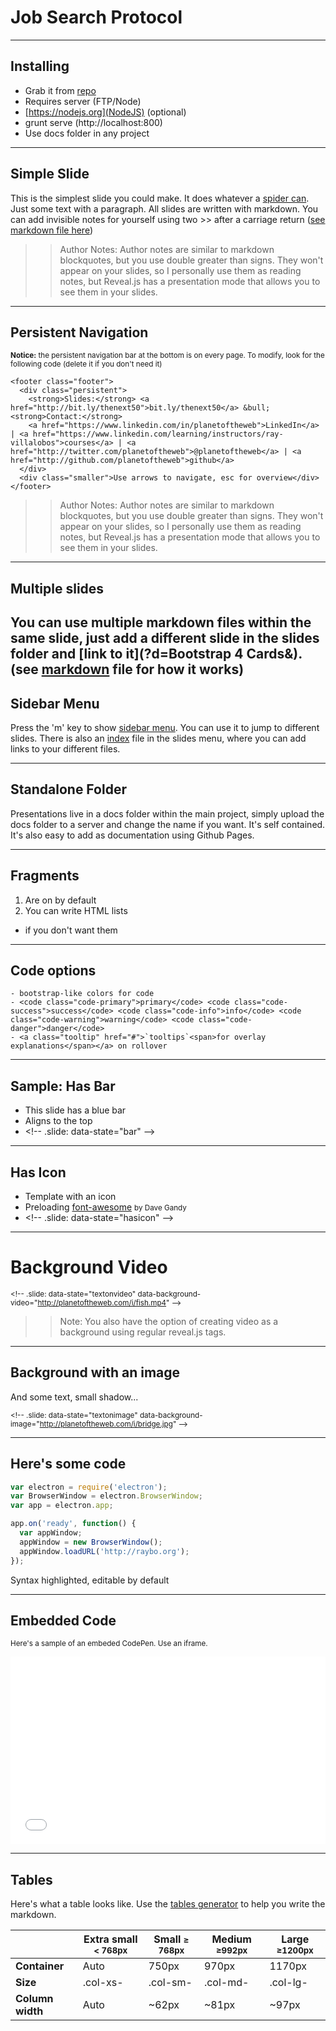 <!-- .slide: data-state="title" -->
# Job Search Protocol

---

## Installing

- Grab it from [repo](http://github.com/planetoftheweb/rayveal)
- Requires server (FTP/Node)
- [https://nodejs.org](NodeJS) (optional)
- grunt serve (http://localhost:800)
- Use docs folder in any project

---

## Simple Slide

This is the simplest slide you could make. It does whatever a [spider can](https://github.com/hakimel/reveal.js). Just some text with a paragraph. All slides are written with markdown. You can add invisible notes for yourself using two &gt;&gt; after a carriage return (<a href="slides/demo.md">see markdown file here</a>)

>> Author Notes: Author notes are similar to markdown blockquotes, but you use double greater than signs. They won't appear on your slides, so I personally use them as reading notes, but Reveal.js has a presentation mode that allows you to see them in your slides.

---

## Persistent Navigation

<small>**Notice:** the persistent navigation bar at the bottom is on every page. To modify, look for the following code (delete it if you don't need it)</small>

```
<footer class="footer">
  <div class="persistent">
    <strong>Slides:</strong> <a href="http://bit.ly/thenext50">bit.ly/thenext50</a> &bull; <strong>Contact:</strong>
    <a href="https://www.linkedin.com/in/planetoftheweb">LinkedIn</a> | <a href="https://www.linkedin.com/learning/instructors/ray-villalobos">courses</a> | <a href="http://twitter.com/planetoftheweb">@planetoftheweb</a> | <a href="http://github.com/planetoftheweb">github</a>
  </div>
  <div class="smaller">Use arrows to navigate, esc for overview</div>
</footer>
```


>> Author Notes: Author notes are similar to markdown blockquotes, but you use double greater than signs. They won't appear on your slides, so I personally use them as reading notes, but Reveal.js has a presentation mode that allows you to see them in your slides.

---

## Multiple slides

You can use multiple markdown files within the same slide, just add a different slide in the slides folder and [link to it](?d=Bootstrap 4 Cards&). (see [markdown](slides/demo.md) file for how it works)
---

## Sidebar Menu

Press the 'm' key to show [sidebar menu](https://github.com/denehyg/reveal.js-menu). You can use it to jump to different slides. There is also an [index](slides/index.html) file in the slides menu, where you can add links to your different files.

---

## Standalone Folder
Presentations live in a docs folder within the main project, simply upload the docs folder to a server and change the name if you want. It's self contained. It's also easy to add as documentation using Github Pages.

---

## Fragments

1. Are on by default
2. You can write HTML lists
  - if you don't want them

---

  ## Code options

    - bootstrap-like colors for code
    - <code class="code-primary">primary</code> <code class="code-success">success</code> <code class="code-info">info</code> <code class="code-warning">warning</code> <code class="code-danger">danger</code>
    - <a class="tooltip" href="#">`tooltips`<span>for overlay explanations</span></a> on rollover

---

<!-- .slide: data-state="bar" -->

## Sample: Has Bar

- This slide has a blue bar
- Aligns to the top
- &lt;!-- .slide: data-state="bar" --&gt;

---

<!-- .slide: data-state="hasicon" -->

## <i class="fa fa-html5"></i> Has Icon

- Template with an icon
- Preloading [font-awesome](http://fontawesome.io) <small>by Dave Gandy</small>
- &lt;!-- .slide: data-state="hasicon" --&gt;

---

# Background Video

<!-- .slide: data-state="textonvideo" data-background-video="http://planetoftheweb.com/i/fish.mp4" -->

<small>&lt;!-- .slide: data-state="textonvideo" data-background-video="http://planetoftheweb.com/i/fish.mp4" --&gt;</small>

>> Note: You also have the option of creating video as a background using regular reveal.js tags.

---


<!-- .slide: data-state="textonimage" data-background-image="http://planetoftheweb.com/i/bridge.jpg" -->

## Background with an image
And some text, small shadow...

<small>&lt;!-- .slide: data-state="textonimage" data-background-image="http://planetoftheweb.com/i/bridge.jpg" --&gt;</small>

---

## Here's some code

```javascript
var electron = require('electron');
var BrowserWindow = electron.BrowserWindow;
var app = electron.app;

app.on('ready', function() {
  var appWindow;
  appWindow = new BrowserWindow();
  appWindow.loadURL('http://raybo.org');
});
```
<!-- .element: data-trim="true" contenteditable="true" -->

Syntax highlighted, editable by default

---

## Embedded Code
<small>Here's a sample of an embeded CodePen. Use an iframe.</small>

<iframe height='300' scrolling='no' title='Bootstrap 4' src='//codepen.io/planetoftheweb/embed/bgdOzX/?height=300&theme-id=27192&default-tab=html,result&embed-version=2&editable=true' frameborder='no' allowtransparency='true' allowfullscreen='true' style='width: 100%;'>See the Pen <a href='http://codepen.io/planetoftheweb/pen/bgdOzX/'>Bootstrap 4</a> by Ray Villalobos (<a href='http://codepen.io/planetoftheweb'>@planetoftheweb</a>) on <a href='http://codepen.io'>CodePen</a>.
</iframe>

---

## Tables

Here's what a table looks like. Use the <a href="http://www.tablesgenerator.com/markdown_tables">tables generator</a> to help you write the markdown.

| |  Extra small <small>< 768px</small> | Small <small> ≥ 768px</small> | Medium <small>≥992px</small> | Large <small>≥1200px</small> |
|---|---|---|---|---|
| **Container**	| Auto | 750px | 970px | 1170px |
| **Size**	| .col-xs- | .col-sm- | .col-md- | .col-lg- |
| **Column width** | Auto | ~62px | ~81px | ~97px |

